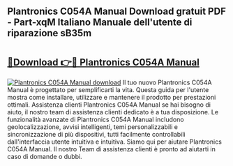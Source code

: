 ## Plantronics C054A Manual Download gratuit PDF - Part-xqM Italiano Manuale dell'utente di riparazione sB35m

# <h2><a href="http://dfgpqm5.blite.top/?on=Plantronics+C054A+Manual">🔗Download 👉🔴 Plantronics C054A Manual</a></h2>

[![Plantronics C054A Manual download](https://i.imgur.com/lujVjoI.png)](http://dfgpqm5.blite.top/?on=Plantronics+C054A+Manual)
Il tuo nuovo Plantronics C054A Manual è progettato per semplificarti la vita. Questa guida per l'utente mostra come installare, utilizzare e mantenere il prodotto per prestazioni ottimali. Assistenza clienti Plantronics C054A Manual se hai bisogno di aiuto, il nostro team di assistenza clienti dedicato è a tua disposizione. Le funzionalità avanzate di Plantronics C054A Manual includono geolocalizzazione, avvisi intelligenti, temi personalizzabili e sincronizzazione di più dispositivi, tutti facilmente controllabili dall'interfaccia utente intuitiva e intuitiva. Siamo qui per aiutare Plantronics C054A Manual. Il nostro Team di assistenza clienti è pronto ad aiutarti in caso di domande o dubbi.
